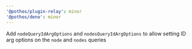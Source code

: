 ```yaml
---
'@pothos/plugin-relay': minor
'@pothos/deno': minor
---
```


Add `nodeQueryIdArgOptions` and `nodesQueryIdArgOptions` to allow setting ID arg options on the
`node` and `nodes` queries
